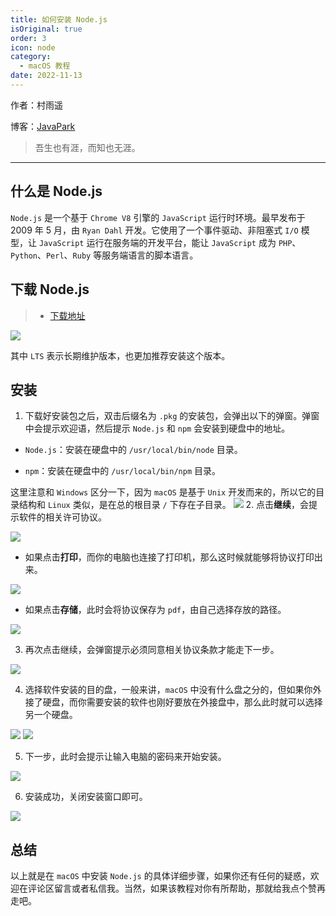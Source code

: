 ```yaml
---
title: 如何安装 Node.js
isOriginal: true
order: 3
icon: node
category:
  - macOS 教程
date: 2022-11-13
---
```

作者：村雨遥

博客：[JavaPark](https://cunyu1943.github.io/JavaPark)

>   吾生也有涯，而知也无涯。
---
## 什么是 Node.js

`Node.js` 是一个基于 `Chrome V8` 引擎的 `JavaScript` 运行时环境。最早发布于 2009 年 5 月，由 `Ryan Dahl` 开发。它使用了一个事件驱动、非阻塞式 `I/O` 模型，让 `JavaScript` 运行在服务端的开发平台，能让 `JavaScript` 成为 `PHP`、`Python`、`Perl`、`Ruby` 等服务端语言的脚本语言。

## 下载 Node.js

> - [下载地址](https://nodejs.org/zh-cn/)

![](https://img-blog.csdnimg.cn/0c83b3a9dee44dcb9d3998d9d53b0780.png)

其中 `LTS` 表示长期维护版本，也更加推荐安装这个版本。

## 安装

1. 下载好安装包之后，双击后缀名为 `.pkg` 的安装包，会弹出以下的弹窗。弹窗中会提示欢迎语，然后提示 `Node.js` 和 `npm` 会安装到硬盘中的地址。

- `Node.js`：安装在硬盘中的 `/usr/local/bin/node` 目录。

- `npm`：安装在硬盘中的 `/usr/local/bin/npm` 目录。

这里注意和 `Windows` 区分一下，因为 `macOS` 是基于 `Unix` 开发而来的，所以它的目录结构和 `Linux` 类似，是在总的根目录 `/` 下存在子目录。
![](https://img-blog.csdnimg.cn/3f5c380b1b07471684ab25d4e198a33a.png)
2. 点击**继续**，会提示软件的相关许可协议。

![](https://img-blog.csdnimg.cn/b236646d36d644abbbad9586c548c9f9.png)

- 如果点击**打印**，而你的电脑也连接了打印机，那么这时候就能够将协议打印出来。

![](https://img-blog.csdnimg.cn/2e216b16032e48bc975879a6c33e3efa.png)


- 如果点击**存储**，此时会将协议保存为 `pdf`，由自己选择存放的路径。

![](https://img-blog.csdnimg.cn/b36bcb1b70b44b51808d5408ac90e596.png)

3. 再次点击继续，会弹窗提示必须同意相关协议条款才能走下一步。

![](https://img-blog.csdnimg.cn/7a27f66f9663480a8ff67a6306d19f07.png)

4. 选择软件安装的目的盘，一般来讲，`macOS` 中没有什么盘之分的，但如果你外接了硬盘，而你需要安装的软件也刚好要放在外接盘中，那么此时就可以选择另一个硬盘。

![](https://img-blog.csdnimg.cn/ae07eedb1f3c474cabe65a969fdee743.png)
![](https://img-blog.csdnimg.cn/369e9457a1304c64a464fc3fd80d2379.png)

5. 下一步，此时会提示让输入电脑的密码来开始安装。

![](https://img-blog.csdnimg.cn/a2c4610455694c30b7669760c80fe5c7.png)

6. 安装成功，关闭安装窗口即可。

![](https://img-blog.csdnimg.cn/34f899be9c4b472ca820ff95e61c821f.png)

## 总结
以上就是在 `macOS` 中安装 `Node.js` 的具体详细步骤，如果你还有任何的疑惑，欢迎在评论区留言或者私信我。当然，如果该教程对你有所帮助，那就给我点个赞再走吧。







